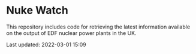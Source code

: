 # Nuke Watch

This repository includes code for retrieving the latest information available on the output of EDF nuclear power plants in the UK.

Last updated: 2022-03-01 15:09